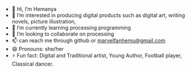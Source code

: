- 👋 Hi, I’m Hemanya
- 👀 I’m interested in producing digital products such as digital art, writing novels, picture illustration,
- 🌱 I’m currently learning processing programming
- 💞️ I’m looking to collaborate on processing
- 📫 can reach me through github or marvelfanhemu@gmail.com
- 😄 Pronouns: she/her
- ⚡ Fun fact: Digital and Traditional artist, Young Author, Football player, Classical dancer.

<!---
hemanyaMaker/hemanyaMaker is a ✨ special ✨ repository because its `README.md` (this file) appears on your GitHub profile.
You can click the Preview link to take a look at your changes.
--->

